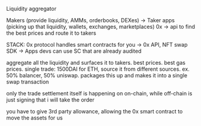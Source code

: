 Liquidity aggregator

Makers (provide liquidity, AMMs, orderbooks, DEXes) -> Taker apps (picking up that liquidity, wallets, exchanges, marketplaces)
0x -> api to find the best prices and route it to takers

STACK: 0x protocol handles smart contracts for you -> 0x API, NFT swap SDK -> Apps
devs can use SC that are already audited

aggregate all the liquidity and surfaces it to takers. best prices. best gas prices. 
single trade: 1500DAI for ETH, source it from different sources. ex. 50% balancer, 50% uniswap. packages this up and makes it into a single swap transaction 

only the trade settlement itself is happening on on-chain, while off-chain is just signing that i will take the order

you have to give 3rd party allowance, allowing the 0x smart contract to move the assets for us 
